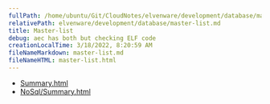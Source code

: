 ```yaml
---
fullPath: /home/ubuntu/Git/CloudNotes/elvenware/development/database/master-list.md
relativePath: elvenware/development/database/master-list.md
title: Master-list
debug: aec has both but checking ELF code
creationLocalTime: 3/18/2022, 8:20:59 AM
fileNameMarkdown: master-list.md
fileNameHTML: master-list.html
---
```


<!-- toc -->
<!-- tocstop -->

* [Summary.html](Summary.html)
* [NoSql/Summary.html](NoSql/Summary.html)